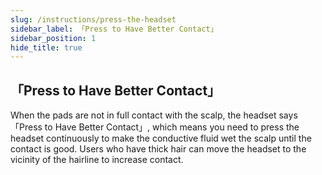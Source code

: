 ```yaml
---
slug: /instructions/press-the-headset
sidebar_label: 「Press to Have Better Contact」
sidebar_position: 1
hide_title: true
---
```


## 「Press to Have Better Contact」
When the pads are not in full contact with the scalp, the headset says 「Press to Have Better Contact」, which means you need to press the headset continuously to make the conductive fluid wet the scalp until the contact is good. Users who have thick hair can move the headset to the vicinity of the hairline to increase contact.

<!---
当头戴海绵片没有和头皮充分接触时，头戴播报语音「接触不良，请按压海绵」，您可以根据提示持续按压海绵，使海绵中的液体沁湿下方头皮，直到接触好。对于激活位点头发较多的使用者，可以适当移动头戴至发际线附近。
  
<div align="center">
    <iframe
          src="https://resources.xzytdcs.com/miniProgram/Help%20Center/Wearingabad.mp4" 
          scrolling="no" 
          border="0" 
          frameborder="no" 
          framespacing="0" 
          allowfullscreen="true"
          width = "253"
          height = "450"> 
    </iframe>
</div>
--->